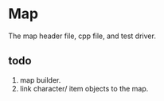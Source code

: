 # Map
The map header file, cpp file, and test driver.

## todo
1. map builder.
2. link character/ item objects to the map.
